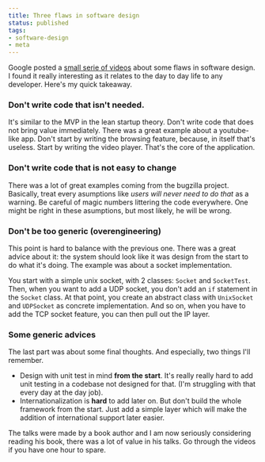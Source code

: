 ```yaml
---
title: Three flaws in software design
status: published
tags:
- software-design
- meta
---
```


Google posted a [small serie of videos](https://www.youtube.com/watch?v=JOAq3YN45YE) about some flaws in software design. I found it really interesting as it relates to the day to day life to any developer. Here's my quick takeaway.

### Don't write code that isn't needed.
It's similar to the MVP in the lean startup theory. Don't write code that does not bring value immediately. There was a great example about a youtube-like app. Don't start by writing the browsing feature, because, in itself that's useless. Start by writing the video player. That's the core of the application.

### Don't write code that is not easy to change
There was a lot of great examples coming from the bugzilla project. Basically, treat every asumptions like *users will never need to do that* as a warning. Be careful of magic numbers littering the code everywhere. One might be right in these asumptions, but most likely, he will be wrong.

### Don't be too generic (overengineering)
This point is hard to balance with the previous one. There was a great advice about it: the system should look like it was design from the start to do what it's doing. The example was about a socket implementation.

You start with a simple unix socket, with 2 classes: `Socket` and `SocketTest`. Then, when you want to add a UDP socket, you don't add an `if` statement in the `Socket` class. At that point, you create an abstract class with `UnixSocket` and `UDPSocket` as concrete implementation. And so on, when you have to add the TCP socket feature, you can then pull out the IP layer.

### Some generic advices
The last part was about some final thoughts. And especially, two things I'll remember.

* Design with unit test in mind **from the start**. It's really really hard to add unit testing in a codebase not designed for that. (I'm struggling with that every day at the day job).
* Internationalization is **hard** to add later on. But don't build the whole framework from the start. Just add a simple layer which will make the addition of international support later easier.

The talks were made by a book author and I am now seriously considering reading his book, there was a lot of value in his talks.
Go through the videos if you have one hour to spare.
